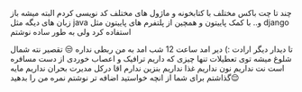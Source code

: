 چند تا چت باکس مختلف با کتابخونه و ماژول های مختلف کد نویسی کردم البته میشه باز زبان های دیگه مثل java و.. با کمک پاییتون و همچین از پلتفرم های پاییتون مثل django  استفاده کرد ولی به طور ساده نوشتم

 تا دیدار دیگر ارادت :) 
 دیر امد ساعت 12 شب امد به من ربطی نداره 😒 تقصیر نته شمال شلوغ میشه توی تعطیلات تنها چیزی که داریم ترافیک و اعصاب خوردی از دست مسافره است نت نداریم نون نداریم غذا نداریم بنزین ندارم اقا درکل مدیرت بحران نداریم 
 مایه گذاشتم برای شما از انچه خواستید اضافه تر نوشتم نمره من را بدهید😌

